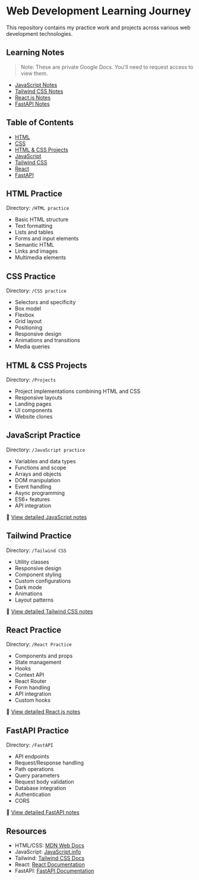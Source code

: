 # Web Development Learning Journey

This repository contains my practice work and projects across various web development technologies.

## Learning Notes
> Note: These are private Google Docs. You'll need to request access to view them.

- [JavaScript Notes](https://docs.google.com/document/d/1_3eDHBHmBJpDA3nKdQaJlIjixo9zk4-tbAEcfRbWq6E/edit?usp=sharing)
- [Tailwind CSS Notes](https://docs.google.com/document/d/1e2ITDDWvmjvUnEhD9UB-_nvvBmzFbSkJq1I3eGZQDFI/edit?usp=sharing)
- [React.js Notes](https://docs.google.com/document/d/1rkSASdPamr5FRX1avfhyZmFEJljJLkW7mJkdrKRA0F4/edit?usp=sharing)
- [FastAPI Notes](https://docs.google.com/document/d/1Y6dOtwnon3vZTXHdqyq2nT6Wi5RLZUlan1OaV7o0zaA/edit?usp=sharing)

## Table of Contents
- [HTML](#html-practice)
- [CSS](#css-practice)
- [HTML & CSS Projects](#html--css-projects)
- [JavaScript](#javascript-practice)
- [Tailwind CSS](#tailwind-practice)
- [React](#react-practice)
- [FastAPI](#fastapi-practice)

## HTML Practice
Directory: `/HTML practice`
- Basic HTML structure
- Text formatting
- Lists and tables
- Forms and input elements
- Semantic HTML
- Links and images
- Multimedia elements

## CSS Practice
Directory: `/CSS practice`
- Selectors and specificity
- Box model
- Flexbox
- Grid layout
- Positioning
- Responsive design
- Animations and transitions
- Media queries

## HTML & CSS Projects
Directory: `/Projects`
- Project implementations combining HTML and CSS
- Responsive layouts
- Landing pages
- UI components
- Website clones

## JavaScript Practice
Directory: `/JavaScript practice`
- Variables and data types
- Functions and scope
- Arrays and objects
- DOM manipulation
- Event handling
- Async programming
- ES6+ features
- API integration

📝 [View detailed JavaScript notes](https://docs.google.com/document/d/1_3eDHBHmBJpDA3nKdQaJlIjixo9zk4-tbAEcfRbWq6E/edit?usp=sharing)

## Tailwind Practice
Directory: `/Tailwind CSS`
- Utility classes
- Responsive design
- Component styling
- Custom configurations
- Dark mode
- Animations
- Layout patterns

📝 [View detailed Tailwind CSS notes](https://docs.google.com/document/d/1e2ITDDWvmjvUnEhD9UB-_nvvBmzFbSkJq1I3eGZQDFI/edit?usp=sharing)

## React Practice
Directory: `/React Practice`
- Components and props
- State management
- Hooks
- Context API
- React Router
- Form handling
- API integration
- Custom hooks

📝 [View detailed React.js notes](https://docs.google.com/document/d/1rkSASdPamr5FRX1avfhyZmFEJljJLkW7mJkdrKRA0F4/edit?usp=sharing)

## FastAPI Practice
Directory: `/FastAPI`
- API endpoints
- Request/Response handling
- Path operations
- Query parameters
- Request body validation
- Database integration
- Authentication
- CORS

📝 [View detailed FastAPI notes](https://docs.google.com/document/d/1Y6dOtwnon3vZTXHdqyq2nT6Wi5RLZUlan1OaV7o0zaA/edit?usp=sharing)


## Resources
- HTML/CSS: [MDN Web Docs](https://developer.mozilla.org/)
- JavaScript: [JavaScript.info](https://javascript.info/)
- Tailwind: [Tailwind CSS Docs](https://tailwindcss.com/docs)
- React: [React Documentation](https://reactjs.org/)
- FastAPI: [FastAPI Documentation](https://fastapi.tiangolo.com/)

